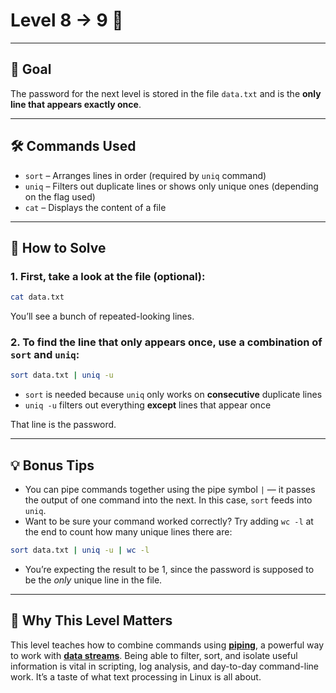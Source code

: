 # Level 8 → 9 🔁

---

## 🎯 Goal

The password for the next level is stored in the file `data.txt` and is the **only line that appears exactly once**.

---

## 🛠 Commands Used

- `sort` – Arranges lines in order (required by `uniq` command)
- `uniq` – Filters out duplicate lines or shows only unique ones (depending on the flag used)
- `cat` – Displays the content of a file
---

## 🚀 How to Solve

### 1. First, take a look at the file (optional):

```bash
cat data.txt
```

You’ll see a bunch of repeated-looking lines.

### 2. To find the line that only appears **once**, use a combination of `sort` and `uniq`:

```bash
sort data.txt | uniq -u
```

- `sort` is needed because `uniq` only works on **consecutive** duplicate lines  
- `uniq -u` filters out everything **except** lines that appear once

That line is the password.

---

## 💡 Bonus Tips

- You can pipe commands together using the pipe symbol `|` — it passes the output of one command into the next. In this case, `sort` feeds into `uniq`.
- Want to be sure your command worked correctly? Try adding `wc -l` at the end to count how many unique lines there are:

```bash
sort data.txt | uniq -u | wc -l
```
- You’re expecting the result to be 1, since the password is supposed to be the *only* unique line in the file.

---

## 🧠 Why This Level Matters

This level teaches how to combine commands using [**piping**](https://www.freecodecamp.org/news/linux-terminal-piping-and-redirection-guide/), a powerful way to work with [**data streams**](https://davidlares.medium.com/basic-data-streams-in-linux-b592a64518dd). Being able to filter, sort, and isolate useful information is vital in scripting, log analysis, and day-to-day command-line work. It’s a taste of what text processing in Linux is all about.

